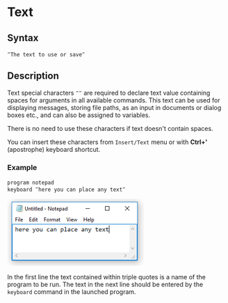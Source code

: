 # Text

## Syntax

```G1ANT
‴The text to use or save‴
```

## Description

Text special characters `‴‴` are required to declare text value containing spaces for arguments in all available commands. This text can be used for displaying messages, storing file paths, as an input in documents or dialog boxes etc., and can also be assigned to variables.

There is no need to use these characters if text doesn&apos;t contain spaces.

You can insert these characters from `Insert/Text` menu or with **Ctrl+&apos;** (apostrophe) keyboard shortcut.

### **Example**

```G1ANT
program notepad
keyboard ‴here you can place any text‴
```

![](https://github.com/G1ANT-Robot/G1ANT.Manual/blob/develop/-assets/text.png)

In the first line the text contained within triple quotes is a name of the program to be run. The text in the next line should be entered by the `keyboard` command in the launched program.

